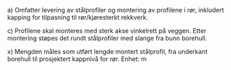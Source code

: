 a) Omfatter levering av stålprofiler og montering av profilene i rør, inkludert kapping for tilpasning til rør/kjøresterkt rekkverk.

c) Profilene skal monteres med sterk akse vinkelrett på veggen. Etter montering støpes det rundt stålprofiler med slange fra bunn borehull.

x) Mengden måles som utført lengde montert stålprofil, fra underkant borehull til prosjektert kappnivå for rør. Enhet: m


